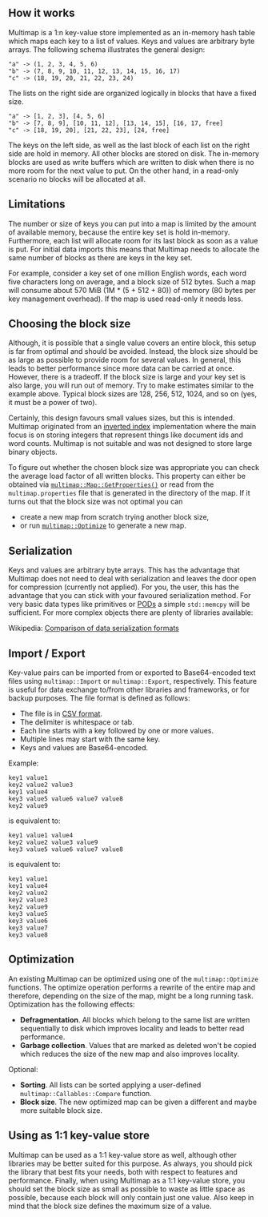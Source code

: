 ## How it works

Multimap is a 1:n key-value store implemented as an in-memory hash table which maps each key to a list of values. Keys and values are arbitrary byte arrays. The following schema illustrates the general design:

```
"a" -> (1, 2, 3, 4, 5, 6)
"b" -> (7, 8, 9, 10, 11, 12, 13, 14, 15, 16, 17)
"c" -> (18, 19, 20, 21, 22, 23, 24)
```

The lists on the right side are organized logically in blocks that have a fixed size.

```
"a" -> [1, 2, 3], [4, 5, 6]
"b" -> [7, 8, 9], [10, 11, 12], [13, 14, 15], [16, 17, free]
"c" -> [18, 19, 20], [21, 22, 23], [24, free]
```

The keys on the left side, as well as the last block of each list on the right side are hold in memory. All other blocks are stored on disk. The in-memory blocks are used as write buffers which are written to disk when there is no more room for the next value to put. On the other hand, in a read-only scenario no blocks will be allocated at all.

## Limitations

The number or size of keys you can put into a map is limited by the amount of available memory, because the entire key set is hold in-memory. Furthermore, each list will allocate room for its last block as soon as a value is put. For initial data imports this means that Multimap needs to allocate the same number of blocks as there are keys in the key set.

For example, consider a key set of one million English words, each word five characters long on average, and a block size of 512 bytes. Such a map will consume about 570 MiB (1M * (5 + 512 + 80)) of memory (80 bytes per key management overhead). If the map is used read-only it needs less.

## Choosing the block size

Although, it is possible that a single value covers an entire block, this setup is far from optimal and should be avoided. Instead, the block size should be as large as possible to provide room for several values. In general, this leads to better performance since more data can be carried at once. However, there is a tradeoff. If the block size is large and your key set is also large, you will run out of memory. Try to make estimates similar to the example above. Typical block sizes are 128, 256, 512, 1024, and so on (yes, it must be a power of two).

Certainly, this design favours small values sizes, but this is intended. Multimap originated from an [inverted index](https://en.wikipedia.org/wiki/Inverted_index) implementation where the main focus is on storing integers that represent things like document ids and word counts. Multimap is not suitable and was not designed to store large binary objects.

To figure out whether the chosen block size was appropriate you can check the average load factor of all written blocks. This property can either be obtained via [`multimap::Map::GetProperties()`](cppreference.md#map-getproperties) or read from the `multimap.properties` file that is generated in the directory of the map. If it turns out that the block size was not optimal you can

* create a new map from scratch trying another block size,
* or run [`multimap::Optimize`](cppreference.md#map-optimize) to generate a new map.

## Serialization

Keys and values are arbitrary byte arrays. This has the advantage that Multimap does not need to deal with serialization and leaves the door open for compression (currently not applied). For you, the user, this has the advantage that you can stick with your favoured serialization method. For very basic data types like primitives or [PODs](http://en.cppreference.com/w/cpp/concept/PODType) a simple `std::memcpy` will be sufficient. For more complex objects there are plenty of libraries available:

Wikipedia: [Comparison of data serialization formats](https://en.wikipedia.org/wiki/Comparison_of_data_serialization_formats)

## Import / Export

Key-value pairs can be imported from or exported to Base64-encoded text files using `multimap::Import` or `multimap::Export`, respectively. This feature is useful for data exchange to/from other libraries and frameworks, or for backup purposes. The file format is defined as follows:

* The file is in [CSV format](https://en.wikipedia.org/wiki/Comma-separated_values).
* The delimiter is whitespace or tab.
* Each line starts with a key followed by one or more values.
* Multiple lines may start with the same key.
* Keys and values are Base64-encoded.

Example:

```text
key1 value1
key2 value2 value3
key1 value4
key3 value5 value6 value7 value8
key2 value9
```

is equivalent to:

```text
key1 value1 value4
key2 value2 value3 value9
key3 value5 value6 value7 value8
```

is equivalent to:

```text
key1 value1
key1 value4
key2 value2
key2 value3
key2 value9
key3 value5
key3 value6
key3 value7
key3 value8
```

## Optimization

An existing Multimap can be optimized using one of the `multimap::Optimize` functions. The optimize operation performs a rewrite of the entire map and therefore, depending on the size of the map, might be a long running task. Optimization has the following effects:

* **Defragmentation**. All blocks which belong to the same list are written sequentially to disk which improves locality and leads to better read performance.
* **Garbage collection**. Values that are marked as deleted won't be copied which reduces the size of the new map and also improves locality.

Optional:

* **Sorting**. All lists can be sorted applying a user-defined `multimap::Callables::Compare` function.
* **Block size**. The new optimized map can be given a different and maybe more suitable block size.

## Using as 1:1 key-value store

Multimap can be used as a 1:1 key-value store as well, although other libraries may be better suited for this purpose. As always, you should pick the library that best fits your needs, both with respect to features and performance. Finally, when using Multimap as a 1:1 key-value store, you should set the block size as small as possible to waste as little space as possible, because each block will only contain just one value. Also keep in mind that the block size defines the maximum size of a value.

<!--
## Benchmarks
## Set Operations
-->

